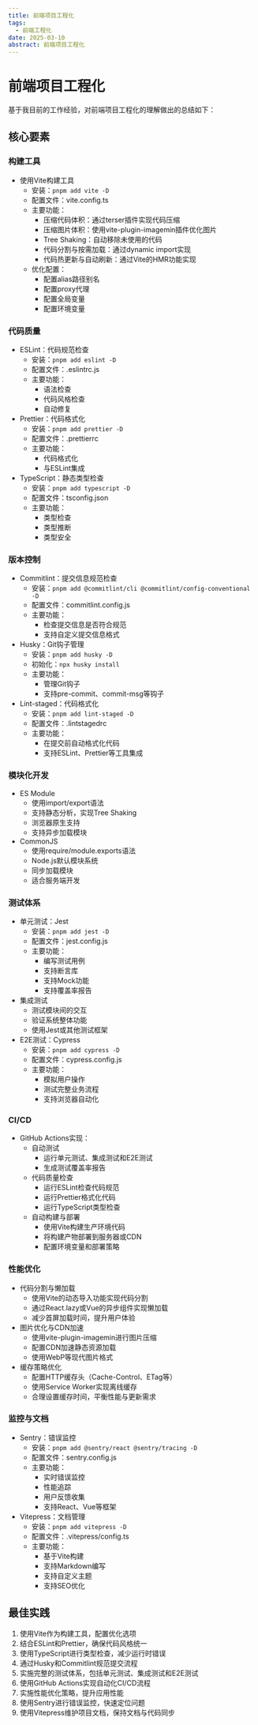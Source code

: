 ```yaml
---
title: 前端项目工程化
tags:
  - 前端工程化
date: 2025-03-10
abstract: 前端项目工程化
---
```

# 前端项目工程化
基于我目前的工作经验，对前端项目工程化的理解做出的总结如下：
## 核心要素
### 构建工具
- 使用Vite构建工具
  - 安装：`pnpm add vite -D`
  - 配置文件：vite.config.ts
  - 主要功能：
    - 压缩代码体积：通过terser插件实现代码压缩
    - 压缩图片体积：使用vite-plugin-imagemin插件优化图片
    - Tree Shaking：自动移除未使用的代码
    - 代码分割与按需加载：通过dynamic import实现
    - 代码热更新与自动刷新：通过Vite的HMR功能实现
  - 优化配置：
    - 配置alias路径别名
    - 配置proxy代理
    - 配置全局变量
    - 配置环境变量

### 代码质量
- ESLint：代码规范检查
  - 安装：`pnpm add eslint -D`
  - 配置文件：.eslintrc.js
  - 主要功能：
    - 语法检查
    - 代码风格检查
    - 自动修复
- Prettier：代码格式化
  - 安装：`pnpm add prettier -D`
  - 配置文件：.prettierrc
  - 主要功能：
    - 代码格式化
    - 与ESLint集成
- TypeScript：静态类型检查
  - 安装：`pnpm add typescript -D`
  - 配置文件：tsconfig.json
  - 主要功能：
    - 类型检查
    - 类型推断
    - 类型安全

### 版本控制
- Commitlint：提交信息规范检查
  - 安装：`pnpm add @commitlint/cli @commitlint/config-conventional -D`
  - 配置文件：commitlint.config.js
  - 主要功能：
    - 检查提交信息是否符合规范
    - 支持自定义提交信息格式
- Husky：Git钩子管理
  - 安装：`pnpm add husky -D`
  - 初始化：`npx husky install`
  - 主要功能：
    - 管理Git钩子
    - 支持pre-commit、commit-msg等钩子
- Lint-staged：代码格式化
  - 安装：`pnpm add lint-staged -D`
  - 配置文件：.lintstagedrc
  - 主要功能：
    - 在提交前自动格式化代码
    - 支持ESLint、Prettier等工具集成

### 模块化开发
- ES Module
  - 使用import/export语法
  - 支持静态分析，实现Tree Shaking
  - 浏览器原生支持
  - 支持异步加载模块
- CommonJS
  - 使用require/module.exports语法
  - Node.js默认模块系统
  - 同步加载模块
  - 适合服务端开发

### 测试体系
- 单元测试：Jest
  - 安装：`pnpm add jest -D`
  - 配置文件：jest.config.js
  - 主要功能：
    - 编写测试用例
    - 支持断言库
    - 支持Mock功能
    - 支持覆盖率报告
- 集成测试
  - 测试模块间的交互
  - 验证系统整体功能
  - 使用Jest或其他测试框架
- E2E测试：Cypress
  - 安装：`pnpm add cypress -D`
  - 配置文件：cypress.config.js
  - 主要功能：
    - 模拟用户操作
    - 测试完整业务流程
    - 支持浏览器自动化

### CI/CD
- GitHub Actions实现：
  - 自动测试
    - 运行单元测试、集成测试和E2E测试
    - 生成测试覆盖率报告
  - 代码质量检查
    - 运行ESLint检查代码规范
    - 运行Prettier格式化代码
    - 运行TypeScript类型检查
  - 自动构建与部署
    - 使用Vite构建生产环境代码
    - 将构建产物部署到服务器或CDN
    - 配置环境变量和部署策略

### 性能优化
- 代码分割与懒加载
  - 使用Vite的动态导入功能实现代码分割
  - 通过React.lazy或Vue的异步组件实现懒加载
  - 减少首屏加载时间，提升用户体验
- 图片优化与CDN加速
  - 使用vite-plugin-imagemin进行图片压缩
  - 配置CDN加速静态资源加载
  - 使用WebP等现代图片格式
- 缓存策略优化
  - 配置HTTP缓存头（Cache-Control、ETag等）
  - 使用Service Worker实现离线缓存
  - 合理设置缓存时间，平衡性能与更新需求

### 监控与文档
- Sentry：错误监控
  - 安装：`pnpm add @sentry/react @sentry/tracing -D`
  - 配置文件：sentry.config.js
  - 主要功能：
    - 实时错误监控
    - 性能追踪
    - 用户反馈收集
    - 支持React、Vue等框架
- Vitepress：文档管理
  - 安装：`pnpm add vitepress -D`
  - 配置文件：.vitepress/config.ts
  - 主要功能：
    - 基于Vite构建
    - 支持Markdown编写
    - 支持自定义主题
    - 支持SEO优化

## 最佳实践
1. 使用Vite作为构建工具，配置优化选项
2. 结合ESLint和Prettier，确保代码风格统一
3. 使用TypeScript进行类型检查，减少运行时错误
4. 通过Husky和Commitlint规范提交流程
5. 实施完整的测试体系，包括单元测试、集成测试和E2E测试
6. 使用GitHub Actions实现自动化CI/CD流程
7. 实施性能优化策略，提升应用性能
8. 使用Sentry进行错误监控，快速定位问题
9. 使用Vitepress维护项目文档，保持文档与代码同步
